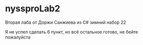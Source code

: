 # nyssproLab2
Вторая лаба от Доржи Санжиева из C# зимний набор 22

Я не успел сделать 6 пункт, но всё остальное готово, не бейте пожалуйста
